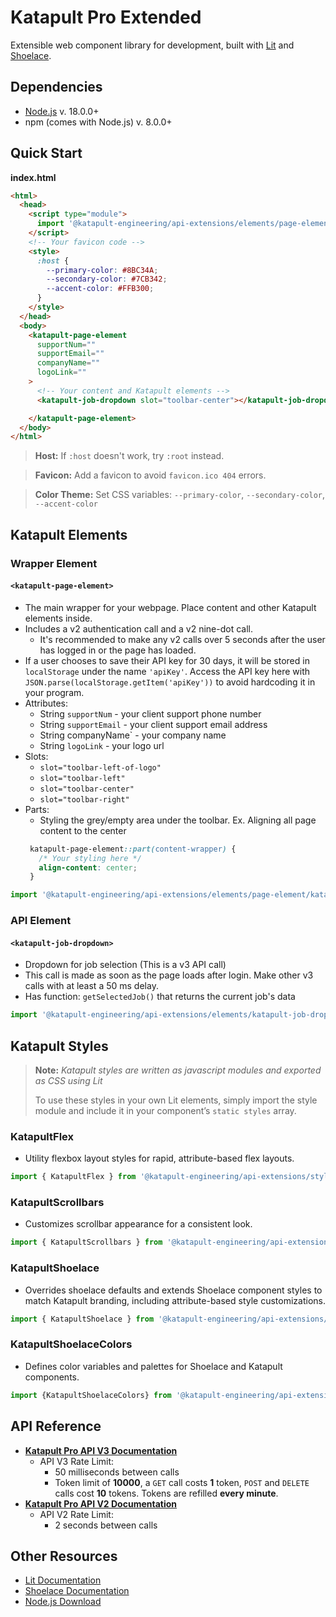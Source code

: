 # Katapult Pro Extended
Extensible web component library for development, built with [Lit](https://lit.dev/docs/) and [Shoelace](https://shoelace.style/).

## Dependencies
- [Node.js](https://nodejs.org/en/download) v. 18.0.0+
- npm (comes with Node.js) v. 8.0.0+

## Quick Start

**index.html**
```html
<html>
  <head>
    <script type="module">
      import '@katapult-engineering/api-extensions/elements/page-element/katapult-page-element.js';
    </script>
    <!-- Your favicon code -->
    <style>
      :host {
        --primary-color: #8BC34A;
        --secondary-color: #7CB342;
        --accent-color: #FFB300;
      }
    </style>
  </head>
  <body>
    <katapult-page-element
      supportNum=""
      supportEmail=""
      companyName=""
      logoLink=""
    >
      <!-- Your content and Katapult elements -->
      <katapult-job-dropdown slot="toolbar-center"></katapult-job-dropdown>

    </katapult-page-element>
  </body>
</html>
```
> **Host:** If `:host` doesn't work, try `:root` instead.

> **Favicon:** Add a favicon to avoid `favicon.ico 404` errors.

> **Color Theme:** Set CSS variables: `--primary-color`, `--secondary-color`, `--accent-color`

## Katapult Elements

### Wrapper Element
#### `<katapult-page-element>`
- The main wrapper for your webpage. Place content and other Katapult elements inside.
- Includes a v2 authentication call and a v2 nine-dot call.
  - It's recommended to make any v2 calls over 5 seconds after the user has logged in or the page has loaded.
- If a user chooses to save their API key for 30 days, it will be stored in `localStorage` under the name `'apiKey'`. Access the API key here with `JSON.parse(localStorage.getItem('apiKey'))` to avoid hardcoding it in your program.
- Attributes:
  - String `supportNum` - your client support phone number
  - String `supportEmail` - your client support email address
  - String companyName` - your company name
  - String `logoLink` - your logo url
- Slots:
  - `slot="toolbar-left-of-logo"`
  - `slot="toolbar-left"`
  - `slot="toolbar-center"`
  - `slot="toolbar-right"`
- Parts: 
  - Styling the grey/empty area under the toolbar. Ex. Aligning all page content to the center
   ``` css
    katapult-page-element::part(content-wrapper) {
      /* Your styling here */
      align-content: center;
    }
  ```

```js
import '@katapult-engineering/api-extensions/elements/page-element/katapult-page-element.js';
```

### API Element
#### `<katapult-job-dropdown>`
- Dropdown for job selection (This is a v3 API call)
- This call is made as soon as the page loads after login. Make other v3 calls with at least a 50 ms delay.
- Has function: `getSelectedJob()` that returns the current job's data
```js
import '@katapult-engineering/api-extensions/elements/katapult-job-dropdown.js';
```

## Katapult Styles
> **Note:** *Katapult styles are written as javascript modules and exported as CSS using Lit*
>
> To use these styles in your own Lit elements, simply import the style module and include it in your component’s `static styles` array.

### KatapultFlex
- Utility flexbox layout styles for rapid, attribute-based flex layouts.
```js
import { KatapultFlex } from '@katapult-engineering/api-extensions/styles/katapult-flex.js';
```
### KatapultScrollbars
- Customizes scrollbar appearance for a consistent look.
```js
import { KatapultScrollbars } from '@katapult-engineering/api-extensions/styles/katapult-scrollbars.js';
```
### KatapultShoelace
- Overrides shoelace defaults and extends Shoelace component styles to match Katapult branding, including attribute-based style customizations.
```js
import { KatapultShoelace } from '@katapult-engineering/api-extensions/styles/katapult-shoelace.js';
```
### KatapultShoelaceColors
- Defines color variables and palettes for Shoelace and Katapult components.
```js
import {KatapultShoelaceColors} from '@katapult-engineering/api-extensions/styles/katapult-shoelace-colors.js';
```

## API Reference

- **[Katapult Pro API V3 Documentation](https://github.com/KatapultDevelopment/katapult-pro-api-documentation/tree/main/v3)** 
    - API V3 Rate Limit:
        - 50 milliseconds between calls
        - Token limit of **10000**, a `GET` call costs **1** token, `POST` and `DELETE` calls cost **10** tokens. Tokens are refilled **every minute**.
- **[Katapult Pro API V2 Documentation](https://github.com/KatapultDevelopment/katapult-pro-api-documentation/blob/main/v2/DocumentationV2.MD)**
    - API V2 Rate Limit: 
        - 2 seconds between calls

## Other Resources

- [Lit Documentation](https://lit.dev/docs/)
- [Shoelace Documentation](https://shoelace.style/)
- [Node.js Download](https://nodejs.org/en/download) 
